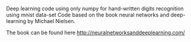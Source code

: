 Deep learning code using only numpy for hand-written digits recognition using mnist data-set
Code based on the book neural networks and deep-learning by Michael Nielsen.

The book can be found here http://neuralnetworksanddeeplearning.com/
